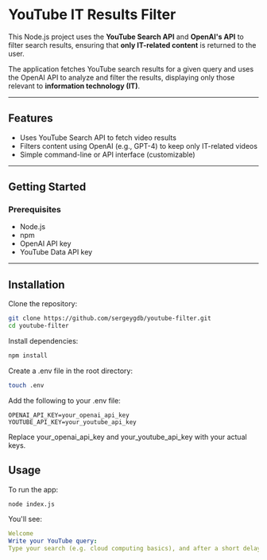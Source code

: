 # YouTube IT Results Filter

This Node.js project uses the **YouTube Search API** and **OpenAI's API** to filter search results, ensuring that **only IT-related content** is returned to the user.

The application fetches YouTube search results for a given query and uses the OpenAI API to analyze and filter the results, displaying only those relevant to **information technology (IT)**.

---

## Features

- Uses YouTube Search API to fetch video results
- Filters content using OpenAI (e.g., GPT-4) to keep only IT-related videos
- Simple command-line or API interface (customizable)

---

## Getting Started

### Prerequisites

- Node.js
- npm
- OpenAI API key
- YouTube Data API key

---

## Installation

Clone the repository:

``` bash
git clone https://github.com/sergeygdb/youtube-filter.git
cd youtube-filter
```
Install dependencies:

``` bash
npm install
```

Create a .env file in the root directory:

``` bash
touch .env
```

Add the following to your .env file:

``` env
OPENAI_API_KEY=your_openai_api_key
YOUTUBE_API_KEY=your_youtube_api_key
```

Replace your_openai_api_key and your_youtube_api_key with your actual keys.

## Usage

To run the app:

``` bash
node index.js
```

You'll see:

``` yaml
Welcome
Write your YouTube query:
Type your search (e.g. cloud computing basics), and after a short delay, a new tab in your default browser will open displaying 5 YouTube results filtered to show only IT-related content.
```
